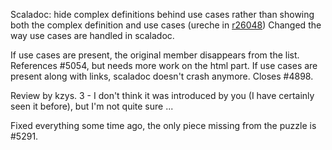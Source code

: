 Scaladoc: hide complex definitions behind use cases rather than showing both the complex definition and use cases
(ureche in [r26048](https://codereview.scala-lang.org/fisheye/changelog/scala-svn?cs=26048)) Changed the way use cases are handled in scaladoc.
    
If use cases are present, the original member disappears from the list. References #5054, but needs more work on the html part.
If use cases are present along with links, scaladoc doesn't crash anymore. Closes #4898.
    
Review by kzys.
3 - I don't think it was introduced by you (I have certainly seen it before), but I'm not quite sure ...

Fixed everything some time ago, the only piece missing from the puzzle is #5291.
